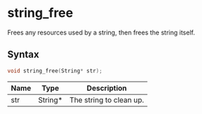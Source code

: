 # string_free

Frees any resources used by a string, then frees the string itself.

## Syntax

```c
void string_free(String* str);
```

| Name | Type | Description |
| --- | --- | --- |
| str | String* | The string to clean up. |

